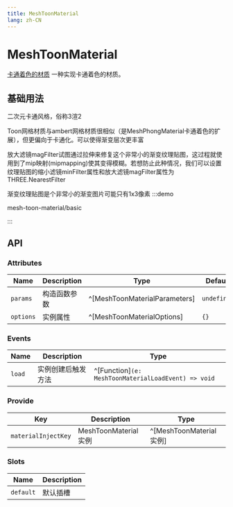 ```yaml
---
title: MeshToonMaterial
lang: zh-CN
---
```


# MeshToonMaterial

[卡通着色的材质](https://threejs.org/docs/index.html#api/zh/materials/MeshToonMaterial)
一种实现卡通着色的材质。


## 基础用法
二次元卡通风格，俗称3渲2

Toon网格材质与ambert网格材质很相似（是MeshPhongMaterial卡通着色的扩展），但更偏向于卡通化。可以使得渐变层次更丰富

放大滤镜magFilter试图通过拉伸来修复这个非常小的渐变纹理贴图，这过程就使用到了mip映射(mipmapping)使其变得模糊。若想防止此种情况，我们可以设置纹理贴图的缩小滤镜minFilter属性和放大滤镜magFilter属性为THREE.NearestFilter

渐变纹理贴图是个非常小的渐变图片可能只有1x3像素
:::demo

mesh-toon-material/basic

:::

## API

### Attributes

| Name      | Description  | Type                          | Default     | Required |
| --------- | ------------ | ----------------------------- | ----------- | -------- |
| `params`  | 构造函数参数 | ^[MeshToonMaterialParameters] | `undefined` | No       |
| `options` | 实例属性     | ^[MeshToonMaterialOptions]    | `{}`        | No       |

### Events

| Name   | Description        | Type                                                |
| ------ | ------------------ | --------------------------------------------------- |
| `load` | 实例创建后触发方法 | ^[Function]`(e: MeshToonMaterialLoadEvent) => void` |

### Provide

| Key                 | Description          | Type                    |
| ------------------- | -------------------- | ----------------------- |
| `materialInjectKey` | MeshToonMaterial实例 | ^[MeshToonMaterial实例] |

### Slots

| Name      | Description |
| --------- | ----------- |
| `default` | 默认插槽    |

